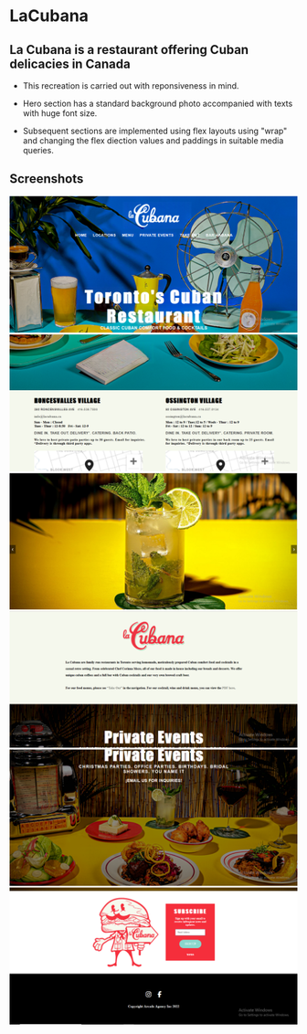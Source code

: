 # LaCubana

## La Cubana is a restaurant offering Cuban delicacies in Canada

* This recreation is carried out with reponsiveness in mind.

* Hero section has a standard background photo accompanied with texts with huge font size.

* Subsequent sections are implemented using flex layouts using "wrap" and changing the flex diection values and paddings in suitable media queries.

## Screenshots

<img src="screenshot/Screenshot (162).png" alt="project screen">
<img src="screenshot/Screenshot (163).png" alt="project screen">
<img src="screenshot/Screenshot (164).png" alt="project screen">
<img src="screenshot/Screenshot (165).png" alt="project screen">
<img src="screenshot/Screenshot (166).png" alt="project screen">
<img src="screenshot/Screenshot (167).png" alt="project screen">
